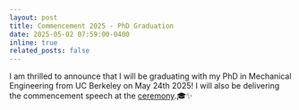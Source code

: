 ```yaml
---
layout: post
title: Commencement 2025 - PhD Graduation
date: 2025-05-02 07:59:00-0400
inline: true
related_posts: false
---
```


I am thrilled to announce that I will be graduating with my PhD in Mechanical Engineering from UC Berkeley on May 24th 2025! I will also be delivering the commencement speech at the [ceremony](https://engineering.berkeley.edu/events/engineering-commencement/spring-2025/2025-speakers/).🎓✨
